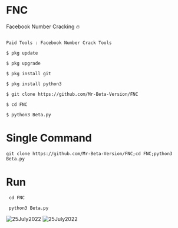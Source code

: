 # FNC
Facebook Number Cracking 🔥

```

Paid Tools : Facebook Number Crack Tools

$ pkg update

$ pkg upgrade

$ pkg install git

$ pkg install python3

$ git clone https://github.com/Mr-Beta-Version/FNC

$ cd FNC

$ python3 Beta.py
```

# Single Command

```git clone https://github.com/Mr-Beta-Version/FNC;cd FNC;python3 Beta.py```

# Run
```
 cd FNC

 python3 Beta.py
```

![25July2022]()
![25July2022]()
